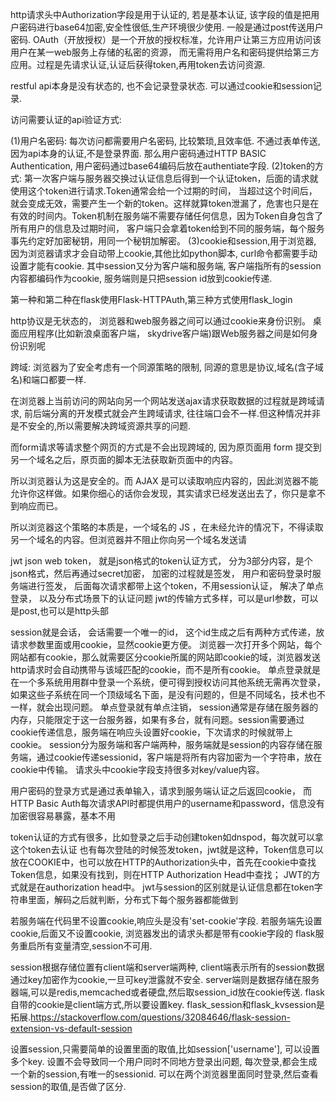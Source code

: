 http请求头中Authorization字段是用于认证的, 若是基本认证, 该字段的值是把用户密码进行base64加密,安全性很低,生产环境很少使用. 
一般是通过post传送用户密码.  OAuth（开放授权）是一个开放的授权标准，允许用户让第三方应用访问该用户在某一web服务上存储的私密的资源，
而无需将用户名和密码提供给第三方应用。过程是先请求认证,认证后获得token,再用token去访问资源.
 

 
restful api本身是没有状态的, 也不会记录登录状态. 可以通过cookie和session记录. 
 
访问需要认证的api验证方式: 
 
(1)用户名密码: 每次访问都需要用户名密码, 比较繁琐,且效率低. 不通过表单传送, 因为api本身的认证,不是登录界面. 那么用户密码通过HTTP BASIC Authentication, 用户密码通过base64编码后放在authentiate字段.
(2)token的方式: 第一次客户端与服务器交换过认证信息后得到一个认证token，后面的请求就使用这个token进行请求.Token通常会给一个过期的时间，
当超过这个时间后，就会变成无效，需要产生一个新的token。这样就算token泄漏了，危害也只是在有效的时间内。Token机制在服务端不需要存储任何信息，因为Token自身包含了所有用户的信息及过期时间，
客户端只会拿着token给到不同的服务端，每个服务事先约定好加密秘钥，用同一个秘钥加解密。
(3)cookie和session,用于浏览器, 因为浏览器请求才会自动带上cookie,其他比如python脚本, curl命令都需要手动设置才能有cookie. 
其中session又分为客户端和服务端, 客户端指所有的session内容都编码作为cookie,  服务端则是只把session id放到cookie传递. 
 
第一种和第二种在flask使用Flask-HTTPAuth,第三种方式使用flask_login

 
http协议是无状态的， 浏览器和web服务器之间可以通过cookie来身份识别。 桌面应用程序(比如新浪桌面客户端， skydrive客户端)跟Web服务器之间是如何身份识别呢




跨域:
浏览器为了安全考虑有一个同源策略的限制, 同源的意思是协议,域名(含子域名)和端口都要一样.
  
在浏览器上当前访问的网站向另一个网站发送ajax请求获取数据的过程就是跨域请求, 前后端分离的开发模式就会产生跨域请求, 
往往端口会不一样.但这种情况并非是不安全的,所以需要解决跨域资源共享的问题.    
  
而form请求等请求整个网页的方式是不会出现跨域的,    因为原页面用 form 提交到另一个域名之后，原页面的脚本无法获取新页面中的内容。 

所以浏览器认为这是安全的。而 AJAX 是可以读取响应内容的，因此浏览器不能允许你这样做。如果你细心的话你会发现，其实请求已经发送出去了，你只是拿不到响应而已。

所以浏览器这个策略的本质是，一个域名的 JS ，在未经允许的情况下，不得读取另一个域名的内容。但浏览器并不阻止你向另一个域名发送请


jwt json web token， 就是json格式的token认证方式， 分为3部分内容，是个json格式，然后再通过secret加密， 加密的过程就是签发，
用户和密码登录时服务端进行签发， 后面每次请求都带上这个token，不用session认证， 解决了单点登录， 以及分布式场景下的认证问题
jwt的传输方式多样，可以是url参数，可以是post,也可以是http头部

session就是会话， 会话需要一个唯一的id， 这个id生成之后有两种方式传递，放请求参数里面或用cookie，显然cookie更方便。
浏览器一次打开多个网站，每个网站都有cookie，那么就需要区分cookie所属的网站即cookie的域，浏览器发送http请求时会自动携带与该域匹配的cookie，而不是所有cookie。 
单点登录就是在一个多系统用用群中登录一个系统，便可得到授权访问其他系统无需再次登录，如果这些子系统在同一个顶级域名下面，是没有问题的，但是不同域名，技术也不一样，就会出现问题。 单点登录就有单点注销，
session通常是存储在服务器的内存，只能限定于这一台服务器，如果有多台，就有问题。session需要通过cookie传递信息，服务端在响应头设置好cookie，下次请求的时候就带上cookie。 session分为服务端和客户端两种，服务端就是session的内容存储在服务端，通过cookie传递sessionid，客户端是将所有内容加密为一个字符串，放在cookie中传输。 请求头中cookie字段支持很多对key/value内容。


用户密码的登录方式是通过表单输入，请求到服务端认证之后返回cookie，
而HTTP Basic Auth每次请求API时都提供用户的username和password，信息没有加密很容易暴露，基本不用

token认证的方式有很多，比如登录之后手动创建token如dnspod，每次就可以拿这个token去认证
也有每次登陆的时候签发token，jwt就是这种，Token信息可以放在COOKIE中，也可以放在HTTP的Authorization头中，首先在cookie中查找Token信息，如果没有找到，则在HTTP Authorization Head中查找； JWT的方式就是在authorization head中。
jwt与session的区别就是认证信息都在token字符串里面，解码之后就判断，分布式下每个服务器都能做到
 


若服务端在代码里不设置cookie,响应头是没有'set-cookie'字段.
若服务端先设置cookie,后面又不设置cookie, 浏览器发出的请求头都是带有cookie字段的
flask服务重启所有变量清空,session不可用.

session根据存储位置有client端和server端两种, client端表示所有的session数据通过key加密作为cookie,一旦可key泄露就不安全. server端则是数据存储在服务器端,可以是redis,memcached或者硬盘,然后取session_id放在cookie传送.  flask自带的cookie是client端方式,所以要设置key. flask_session和flask_kvsession是拓展.https://stackoverflow.com/questions/32084646/flask-session-extension-vs-default-session

设置session,只需要简单的设置里面的取值,比如session['username'], 可以设置多个key.
设置不会导致同一个用户同时不同地方登录出问题, 每次登录,都会生成一个新的session,有唯一的sessionid.
可以在两个浏览器里面同时登录,然后查看session的取值,是否做了区分. 